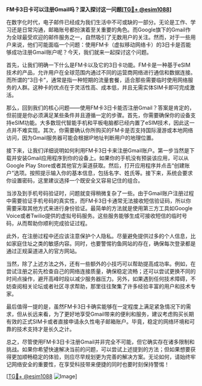 **FM卡3日卡可以注册Gmail吗？深入探讨这一问题[[TG💪+ @esim1088](https://t.me/s/esim1088)]**

在数字化时代，电子邮件已经成为我们生活中不可或缺的一部分。无论是工作、学习还是日常沟通，邮箱账号都扮演着至关重要的角色。而Google旗下的Gmail作为全球最受欢迎的邮件服务之一，自然吸引了无数用户的关注。然而，对于一些用户来说，他们可能面临一个问题：使用FM卡（虚拟移动网络卡）的3日卡是否能够成功注册Gmail账户呢？今天，我们就来一起探讨这个问题。

首先，让我们明确一下什么是FM卡以及它的3日卡功能。FM卡是一种基于eSIM技术的产品，允许用户在全球范围内通过不同的运营商网络进行通信和数据连接。而所谓的“3日卡”，通常是指一种短期的流量套餐，适合那些需要临时使用网络服务的人群。这种卡的优点在于灵活性高、成本低，并且无需实体SIM卡即可完成激活。

那么，回到我们的核心问题——使用FM卡3日卡能否注册Gmail？答案是肯定的，但前提是你必须满足某些条件并且遵循一定的步骤。首先，你需要确保你的设备支持eSIM功能。大多数现代智能手机和平板电脑都已经内置了eSIM技术，因此这一点并不难实现。其次，你需要确认你所购买的FM卡是否支持国际漫游或本地网络访问，因为Gmail服务器可能会根据IP地址判断用户的地理位置。

接下来，让我们详细说明如何利用FM卡3日卡来注册Gmail账户。第一步当然是下载并安装Gmail应用程序到你的设备上。如果你的手机没有预装该应用，可以从Google Play Store或者其他官方渠道获取。然后，打开应用程序并点击“创建账户”选项。按照提示输入你的基本信息，包括名字、姓氏等。接下来，系统会要求你设置密码，这里建议选择一个既安全又容易记住的组合。

当涉及到手机号码验证时，问题就变得稍微复杂了一些。由于Gmail账户注册过程中需要验证手机号码的真实性，而FM卡3日卡通常无法接收短信验证码，所以你需要采取其他方式来进行身份验证。最简单的方法就是使用第三方工具如Google Voice或者Twilio提供的虚拟号码服务。这些服务能够生成可接收短信的临时号码，从而帮助你顺利完成验证过程。

此外，在注册过程中还应该注意保护个人隐私。尽量避免提供过多的个人信息，比如家庭住址之类的敏感内容。同时，也要警惕钓鱼网站的存在，确保每次登录都是通过正规渠道进入的官方网站。

当然，除了上述方法之外，还有一些额外的小技巧可以帮助提高成功率。例如，在尝试注册之前先检查自己的网络连接质量，确保稳定流畅；还可以尝试更换不同的时间点操作，避开高峰时段以减少服务器压力。另外，如果遇到任何技术障碍，不妨查阅相关论坛或者社区寻求帮助，那里往往聚集了许多经验丰富的用户和技术专家。

最后值得一提的是，虽然FM卡3日卡确实能够在一定程度上满足紧急情况下的需求，但从长远来看，为了更好地享受Gmail带来的便利和服务，建议考虑购买长期有效的正式SIM卡或者直接申请永久性电子邮箱账户。毕竟，稳定的网络环境和可靠的技术支持才是长久之计。

总之，尽管使用FM卡3日卡注册Gmail并非完全不可能，但它确实存在诸多限制和挑战。如果你希望快速解决当前的问题，可以尝试上述提到的方法；但如果想要获得更加顺畅稳定的体验，则应尽早规划更为完善的解决方案。无论如何，请始终牢记网络安全的重要性，在享受科技带来便捷的同时也要时刻保持警惕！

[[TG💪+ @esim1088](https://t.me/s/esim1088) ![Image](https://i.postimg.cc/4NQfJmqS/Snipaste-2025-05-13-00-14-12.png)]